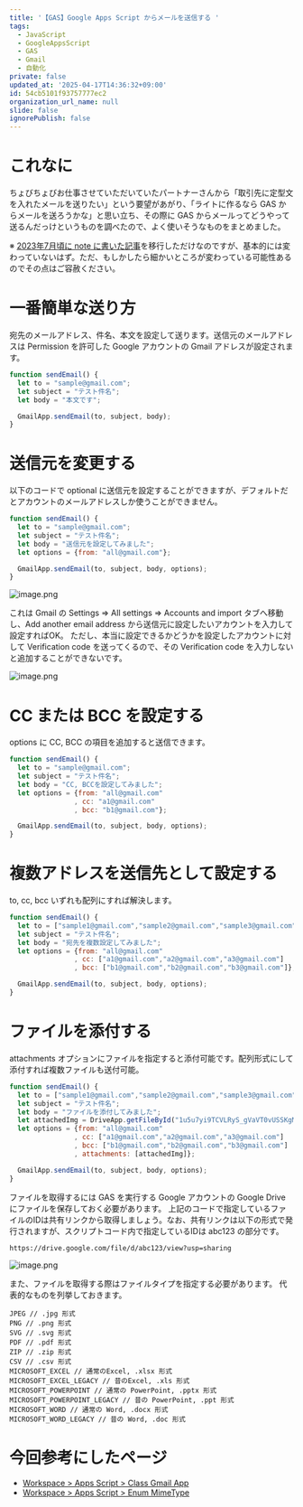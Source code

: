 ```yaml
---
title: '【GAS】Google Apps Script からメールを送信する '
tags:
  - JavaScript
  - GoogleAppsScript
  - GAS
  - Gmail
  - 自動化
private: false
updated_at: '2025-04-17T14:36:32+09:00'
id: 54cb5101f93757777ec2
organization_url_name: null
slide: false
ignorePublish: false
---
```

# これなに

ちょびちょびお仕事させていただいていたパートナーさんから「取引先に定型文を入れたメールを送りたい」という要望があがり、「ライトに作るなら GAS からメールを送ろうかな」と思い立ち、その際に GAS からメールってどうやって送るんだっけというものを調べたので、よく使いそうなものをまとめました。

※ [2023年7月頃に note に書いた記事](https://note.com/su3_hokkaido/n/n6213a6dec475)を移行しただけなのですが、基本的には変わっていないはず。ただ、もしかしたら細かいところが変わっている可能性あるのでその点はご容赦ください。

# 一番簡単な送り方

宛先のメールアドレス、件名、本文を設定して送ります。送信元のメールアドレスは Permission を許可した Google アカウントの Gmail アドレスが設定されます。

```js
function sendEmail() {
  let to = "sample@gmail.com";
  let subject = "テスト件名";
  let body = "本文です";

  GmailApp.sendEmail(to, subject, body);
}
```

# 送信元を変更する

以下のコードで optional に送信元を設定することができますが、デフォルトだとアカウントのメールアドレスしか使うことができません。

```js
function sendEmail() {
  let to = "sample@gmail.com";
  let subject = "テスト件名";
  let body = "送信元を設定してみました";
  let options = {from: "all@gmail.com"};

  GmailApp.sendEmail(to, subject, body, options);
}
```

![image.png](https://qiita-image-store.s3.ap-northeast-1.amazonaws.com/0/2819748/c23edcf6-e7e6-4cc4-b3d5-ae45aeb24b2f.png)

これは Gmail の Settings => All settings => Accounts and import タブへ移動し、Add another email address から送信元に設定したいアカウントを入力して設定すればOK。
ただし、本当に設定できるかどうかを設定したアカウントに対して Verification code を送ってくるので、その Verification code を入力しないと追加することができないです。

![image.png](https://qiita-image-store.s3.ap-northeast-1.amazonaws.com/0/2819748/86288775-5248-433e-89dd-da194303ba65.png)

# CC または BCC を設定する

options に CC, BCC の項目を追加すると送信できます。

```js
function sendEmail() {
  let to = "sample@gmail.com";
  let subject = "テスト件名";
  let body = "CC, BCCを設定してみました";
  let options = {from: "all@gmail.com"
                , cc: "a1@gmail.com"
                , bcc: "b1@gmail.com"};

  GmailApp.sendEmail(to, subject, body, options);
}
```

# 複数アドレスを送信先として設定する

to, cc, bcc いずれも配列にすれば解決します。

```js
function sendEmail() {
  let to = ["sample1@gmail.com","sample2@gmail.com","sample3@gmail.com"];
  let subject = "テスト件名";
  let body = "宛先を複数設定してみました";
  let options = {from: "all@gmail.com"
                , cc: ["a1@gmail.com","a2@gmail.com","a3@gmail.com"]
                , bcc: ["b1@gmail.com","b2@gmail.com","b3@gmail.com"]};

  GmailApp.sendEmail(to, subject, body, options);
}
```

# ファイルを添付する

attachments オプションにファイルを指定すると添付可能です。配列形式にして添付すれば複数ファイルも送付可能。

```js
function sendEmail() {
  let to = ["sample1@gmail.com","sample2@gmail.com","sample3@gmail.com"];
  let subject = "テスト件名";
  let body = "ファイルを添付してみました";
  let attachedImg = DriveApp.getFileById("1u5u7yi9TCVLRyS_gVaVT0vUSSKgMfgty").getAs(MimeType.PNG);
  let options = {from: "all@gmail.com"
                , cc: ["a1@gmail.com","a2@gmail.com","a3@gmail.com"]
                , bcc: ["b1@gmail.com","b2@gmail.com","b3@gmail.com"]
                , attachments: [attachedImg]};

  GmailApp.sendEmail(to, subject, body, options);
}
```

ファイルを取得するには GAS を実行する Google アカウントの Google Drive にファイルを保存しておく必要があります。 上記のコードで指定しているファイルのIDは共有リンクから取得しましょう。なお、共有リンクは以下の形式で発行されますが、スクリプトコード内で指定しているIDは abc123 の部分です。

`https://drive.google.com/file/d/abc123/view?usp=sharing`

![image.png](https://qiita-image-store.s3.ap-northeast-1.amazonaws.com/0/2819748/4ecc92ec-a00e-4ab6-b950-98dcf72d755a.png)

また、ファイルを取得する際はファイルタイプを指定する必要があります。
代表的なものを列挙しておきます。

```text
JPEG // .jpg 形式
PNG // .png 形式
SVG // .svg 形式
PDF // .pdf 形式
ZIP // .zip 形式
CSV // .csv 形式
MICROSOFT_EXCEL // 通常のExcel, .xlsx 形式
MICROSOFT_EXCEL_LEGACY // 昔のExcel, .xls 形式
MICROSOFT_POWERPOINT // 通常の PowerPoint, .pptx 形式
MICROSOFT_POWERPOINT_LEGACY // 昔の PowerPoint, .ppt 形式
MICROSOFT_WORD // 通常の Word, .docx 形式
MICROSOFT_WORD_LEGACY // 昔の Word, .doc 形式
```

# 今回参考にしたページ

- [Workspace > Apps Script > Class Gmail App](https://developers.google.com/apps-script/reference/gmail/gmail-app)
- [Workspace > Apps Script > Enum MimeType](https://developers.google.com/apps-script/reference/base/mime-type)
